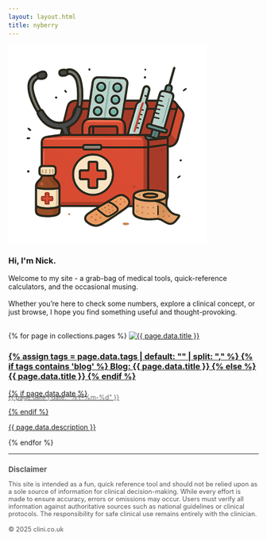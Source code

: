 ```yaml
---
layout: layout.html
title: nyberry
---
```


<img class="profile_img_square" src="/assets/images/toolbox.png" alt="Medical tools">

### Hi, I'm Nick.

Welcome to my site - a grab-bag of medical tools, quick-reference calculators, and the occasional musing.
<br><br>
Whether you’re here to check some numbers, explore a clinical concept, or just browse, I hope you find something useful and thought-provoking.
<br><br>

<div id="contents" class="grid">
  {% for page in collections.pages %}
  <a href="{{ page.url }}" class="card">
  <img src="{{ page.data.image }}" alt="{{ page.data.title }}">
  <h3>
    {% assign tags = page.data.tags | default: "" | split: "," %}
    {% if tags contains 'blog' %}
        Blog: {{ page.data.title }}
      {% else %}
        {{ page.data.title }}
      {% endif %}
  </h3>
    {% if page.data.date %}
      <p style="font-size: 0.8rem; color: #666; margin-top: -0.5rem;">
        {{ page.date | date: "%Y-%m-%d" }}
      </p>
    {% endif %}
  <p>{{ page.data.description }}</p>
  </a>
  {% endfor %}
</div>

<hr>

<div style="font-size: 0.8rem; color: #555; margin-top: 1rem;">
  <h3 style="margin-bottom: 0.5rem;">Disclaimer</h3>
  <p>
    This site is intended as a fun, quick reference tool and should not be relied upon as a sole source of information for clinical decision-making. While every effort is made to ensure accuracy, errors or omissions may occur. Users must verify all information against authoritative sources such as national guidelines or clinical protocols. The responsibility for safe clinical use remains entirely with the clinician.
  </p>
  <p style="margin-top: 1rem;">&copy; 2025 clini.co.uk</p>
</div>
